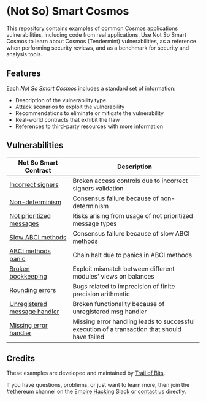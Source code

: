 # (Not So) Smart Cosmos

This repository contains examples of common Cosmos applications vulnerabilities, including code from real applications. Use Not So Smart Cosmos to learn about Cosmos (Tendermint) vulnerabilities, as a reference when performing security reviews, and as a benchmark for security and analysis tools.

## Features

Each _Not So Smart Cosmos_ includes a standard set of information:

* Description of the vulnerability type
* Attack scenarios to exploit the vulnerability
* Recommendations to eliminate or mitigate the vulnerability
* Real-world contracts that exhibit the flaw
* References to third-party resources with more information

## Vulnerabilities

| Not So Smart Contract | Description |
| --- | --- |
| [Incorrect signers](incorrect_getsigners) | Broken access controls due to incorrect signers validation |
| [Non-determinism](non_determinism) | Consensus failure because of non-determinism |
| [Not prioritized messages](messages_priority) | Risks arising from usage of not prioritized message types |
| [Slow ABCI methods](abci_fast) | Consensus failure because of slow ABCI methods |
| [ABCI methods panic](abci_panic) | Chain halt due to panics in ABCI methods |
| [Broken bookkeeping](broken_bookkeeping) | Exploit mismatch between different modules' views on balances |
| [Rounding errors](rounding_errors) | Bugs related to imprecision of finite precision arithmetic |
| [Unregistered message handler](unregistered_msg_handler) | Broken functionality because of unregistered msg handler |
| [Missing error handler](missing_error_handler) | Missing error handling leads to successful execution of a transaction that should have failed |
## Credits

These examples are developed and maintained by [Trail of Bits](https://www.trailofbits.com/).

If you have questions, problems, or just want to learn more, then join the #ethereum channel on the [Empire Hacking Slack](https://empireslacking.herokuapp.com/) or [contact us](https://www.trailofbits.com/contact/) directly.
